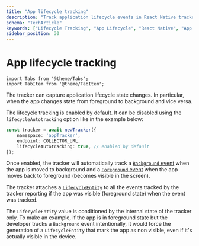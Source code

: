 ```yaml
---
title: "App lifecycle tracking"
description: "Track application lifecycle events in React Native tracker for user engagement analysis."
schema: "TechArticle"
keywords: ["Lifecycle Tracking", "App Lifecycle", "React Native", "App Events", "Lifecycle Events", "App State"]
sidebar_position: 30
---
```


# App lifecycle tracking

```mdx-code-block
import Tabs from '@theme/Tabs';
import TabItem from '@theme/TabItem';
```

The tracker can capture application lifecycle state changes. In particular, when the app changes state from foreground to background and vice versa.

The lifecycle tracking is enabled by default. It can be disabled using the `lifecycleAutotracking` option like in the example below:

```typescript
const tracker = await newTracker({
    namespace: 'appTracker',
    endpoint: COLLECTOR_URL,
    lifecycleAutotracking: true, // enabled by default
});
```

Once enabled, the tracker will automatically track a [`Background` event](/docs/events/ootb-data/mobile-lifecycle-events/index.md#background-event) when the app is moved to background and a [`Foreground` event](/docs/events/ootb-data/mobile-lifecycle-events/index.md#foreground-event) when the app moves back to foreground (becomes visible in the screen).

The tracker attaches a [`LifecycleEntity`](/docs/events/ootb-data/mobile-lifecycle-events/index.md#lifecycle-context-entity) to all the events tracked by the tracker reporting if the app was visible (foreground state) when the event was tracked.

The `LifecycleEntity` value is conditioned by the internal state of the tracker only. To make an example, if the app is in foreground state but the developer tracks a `Background` event intentionally, it would force the generation of a `LifecycleEntity` that mark the app as non visible, even if it's actually visible in the device.
